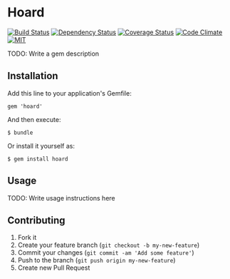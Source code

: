 # Hoard

[![Build Status](https://travis-ci.org/georgedrummond/hoard-gem.svg)](https://travis-ci.org/georgedrummond/hoard-gem) [![Dependency Status](https://gemnasium.com/georgedrummond/hoard-gem.svg)](https://gemnasium.com/georgedrummond/hoard-gem)
 [![Coverage Status](https://coveralls.io/repos/georgedrummond/hoard-gem/badge.png)](https://coveralls.io/r/georgedrummond/hoard-gem) [![Code Climate](https://codeclimate.com/github/georgedrummond/hoard-gem.png)](https://codeclimate.com/github/georgedrummond/hoard-gem) [![MIT](http://img.shields.io/badge/license-MIT-blue.svg)](https://github.com/georgedrummond/hoard-gem/tree/master/LICENSE)


TODO: Write a gem description

## Installation

Add this line to your application's Gemfile:

    gem 'hoard'

And then execute:

    $ bundle

Or install it yourself as:

    $ gem install hoard

## Usage

TODO: Write usage instructions here

## Contributing

1. Fork it
2. Create your feature branch (`git checkout -b my-new-feature`)
3. Commit your changes (`git commit -am 'Add some feature'`)
4. Push to the branch (`git push origin my-new-feature`)
5. Create new Pull Request
